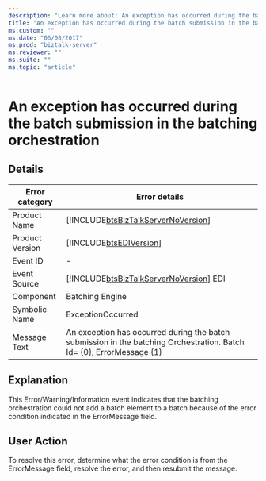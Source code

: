 ```yaml
---
description: "Learn more about: An exception has occurred during the batch submission in the batching orchestration"
title: "An exception has occurred during the batch submission in the batching orchestration"
ms.custom: ""
ms.date: "06/08/2017"
ms.prod: "biztalk-server"
ms.reviewer: ""
ms.suite: ""
ms.topic: "article"
---
```


# An exception has occurred during the batch submission in the batching orchestration

## Details  
  
| Error category  | Error details                                                                                                       |
|-----------------|---------------------------------------------------------------------------------------------------------------------|
|  Product Name   |                 [!INCLUDE[btsBizTalkServerNoVersion](../includes/btsbiztalkservernoversion-md.md)]                  |
| Product Version |                             [!INCLUDE[btsEDIVersion](../includes/btsediversion-md.md)]                              |
|    Event ID     |                                                          -                                                          |
|  Event Source   |               [!INCLUDE[btsBizTalkServerNoVersion](../includes/btsbiztalkservernoversion-md.md)] EDI                |
|    Component    |                                                   Batching Engine                                                   |
|  Symbolic Name  |                                                  ExceptionOccurred                                                  |
|  Message Text   | An exception has occurred during the batch submission in the batching Orchestration. Batch Id= {0}, ErrorMessage {1}|
  
## Explanation  

This Error/Warning/Information event indicates that the batching orchestration could not add a batch element to a batch because of the error condition indicated in the ErrorMessage field.  
  
## User Action  

To resolve this error, determine what the error condition is from the ErrorMessage field, resolve the error, and then resubmit the message.
